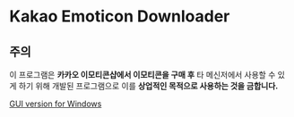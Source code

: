 # Kakao Emoticon Downloader

## 주의
이 프로그램은 **카카오 이모티콘샵에서 이모티콘을 구매 후** 타 메신저에서 사용할 수 있게 하기 위해 개발된 프로그램으로 이를 **상업적인 목적으로 사용하는 것을 금합니다.**  

[GUI version for Windows](https://github.com/rojikku-dev/KakaoEmoticonDownloaderGUI)
